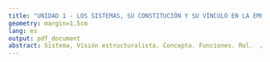 ```yaml
---
title: "UNIDAD 1 - LOS SISTEMAS, SU CONSTITUCIÓN Y SU VÍNCULO EN LA EMPRESA"
geometry: margin=1.5cm
lang: es
output: pdf_document
abstract: Sistema, Visión estructuralista. Concepto. Funciones. Rol.  // Constitución. Objeto. Estructura. Principios. Características.  // Empresa. Entorno. Componentes. Sistemas Corporativos.  // Gradación de fines. Niveles por organización y por componentes.  // Bibliografía. Fernando del Pozo Navarro. La dirección por sistemas. Ed Noriega Limusa. 8a edición 1990  
---
```

